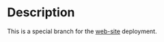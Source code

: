 # Description
This is a special branch for the [web-site](https://kerberx.github.io/Kortex-Mod-Manager) deployment.